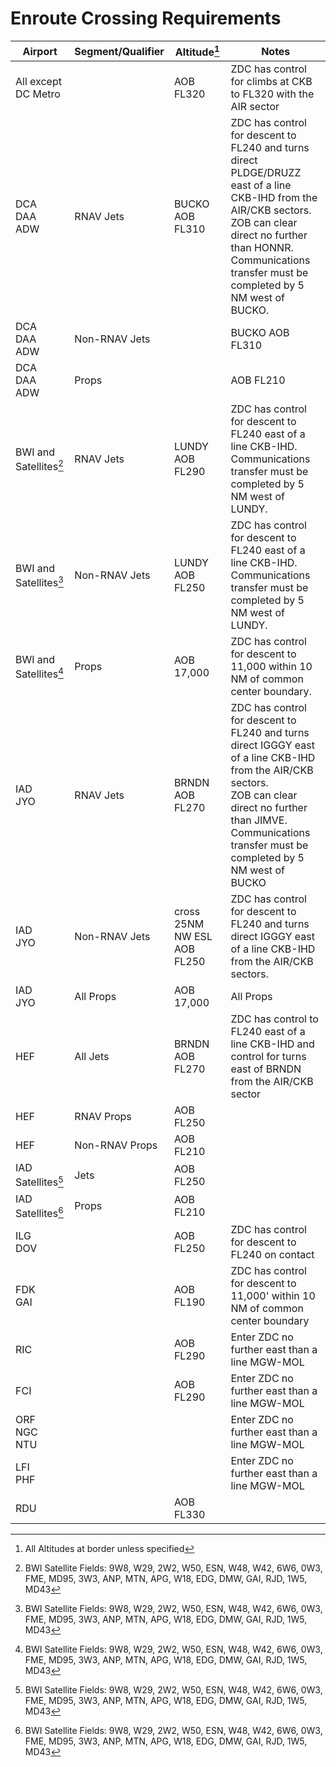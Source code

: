 # Enroute Crossing Requirements

| Airport | Segment/Qualifier | Altitude[^1] | Notes |
| ------- | ---------- | --------- | ------- |
| All except DC Metro | | AOB FL320 | ZDC has control for climbs at CKB to FL320 with the AIR sector |
| DCA <br> DAA <br> ADW| RNAV Jets | BUCKO AOB FL310 | ZDC has control for descent to FL240 and turns direct PLDGE/DRUZZ east of a line CKB-IHD from the AIR/CKB sectors. <br> ZOB can clear direct no further than HONNR.<br>  Communications transfer must be completed by 5 NM west of BUCKO. |
| DCA <br> DAA <br> ADW| Non-RNAV Jets | | BUCKO AOB FL310 | ZDC has control for descent to FL240 and turns direct PLDGE/DRUZZ east of a line CKB-IHD from the AIR/CKB sectors. ZOB can clear direct no further than HONNR.<br>  Communications transfer must be completed by 5 NM west of BUCKO. |
| DCA <br> DAA <br> ADW| Props | | AOB FL210 |  ZDC has control for descent to FL240 and turns direct PLDGE/DRUZZ east of a line CKB-IHD from the AIR/CKB sectors. ZOB can clear direct no further than HONNR.<br>  Communications transfer must be completed by 5 NM west of BUCKO. |
| BWI and Satellites[^2] | RNAV Jets | LUNDY AOB FL290 | ZDC has control for descent to FL240 east of a line CKB-IHD. <br> Communications transfer must be completed by 5 NM west of LUNDY. |
| BWI and Satellites[^2] | Non-RNAV Jets| LUNDY AOB FL250 | ZDC has control for descent to FL240 east of a line CKB-IHD. <br> Communications transfer must be completed by 5 NM west of LUNDY. |
| BWI and Satellites[^2] | Props | AOB 17,000 | ZDC has control for descent to 11,000 within 10 NM of common center boundary. |
| IAD <br> JYO | RNAV Jets | BRNDN AOB FL270  | ZDC has control for descent to FL240 and turns direct IGGGY east of a line CKB-IHD from the AIR/CKB sectors. <br> ZOB can clear direct no further than JIMVE. <br> Communications transfer must be completed by 5 NM west of BUCKO |
| IAD <br> JYO | Non-RNAV Jets | cross 25NM NW ESL AOB FL250 | ZDC has control for descent to FL240 and turns direct IGGGY east of a line CKB-IHD from the AIR/CKB sectors. |
| IAD <br> JYO | All Props | AOB 17,000| All Props |  Must enter ZDC via BLR sector. ZDC has control for descent to 11,000' within 10 NM of common center boundary |
| HEF | All Jets | BRNDN AOB FL270 | ZDC has control to FL240 east of a line CKB-IHD and control for turns east of BRNDN from the AIR/CKB sector |
| HEF | RNAV Props | AOB FL250 | |
| HEF | Non-RNAV Props | AOB FL210 | |
| IAD Satellites[^2] | Jets| AOB FL250 | |
| IAD Satellites[^2] | Props | AOB FL210 | |
| ILG <br> DOV | | AOB FL250 | ZDC has control for descent to FL240 on contact |
| FDK <br> GAI | | AOB FL190 | ZDC has control for descent to 11,000' within 10 NM of common center boundary|
| RIC | | AOB FL290 | Enter ZDC no further east than a line MGW-MOL |
| FCI | | AOB FL290 | Enter ZDC no further east than a line MGW-MOL |
| ORF <br> NGC <br> NTU | | | Enter ZDC no further east than a line MGW-MOL |
| LFI <br> PHF | | | Enter ZDC no further east than a line MGW-MOL |
| RDU | | AOB FL330 |  |



[^1]: All Altitudes at border unless specified
[^2]: BWI Satellite Fields: 9W8, W29, 2W2, W50, ESN, W48, W42, 6W6, 0W3, FME, MD95, 3W3, ANP, MTN, APG, W18, EDG, DMW, GAI, RJD, 1W5, MD43
[^3]: IAD Satellite Fields: CJR, EZF, FRR, FDK, HEF, HWY, JYO, MRB, NYG, OKV, RMN, 2VA9, 2VG2
[^4]: DCA Satellite Fields: ADW, NSF, CGS, NDY, W00, W32, VKX, 2W5